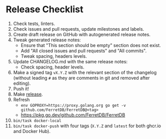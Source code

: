 # Release Checklist

1. Check tests, linters.
2. Check issues and pull requests, update milestones and labels.
3. Create draft release on GitHub with autogenerated release notes.
4. Tweak generated release notes:
   * Ensure that "This section should be empty" section does not exist.
   * Add "All closed issues and pull requests" and "All commits".
   * Tweak spacing, headers levels.
5. Update CHANGELOG.md with the same release notes:
   * Check spacing, header levels.
6. Make a signed tag `vX.Y.Z` with the relevant section of the changelog (without leading `#` as they are comments in git and removed after editing).
7. Push it!
8. Make [release](https://github.com/FerretDB/FerretDB/releases).
9. Refresh
   * `env GOPROXY=https://proxy.golang.org go get -v github.com/FerretDB/FerretDB@<tag>`
   * https://pkg.go.dev/github.com/FerretDB/FerretDB
10. `bin/task docker-local`
11. `bin/task docker-push` with four tags (`X.Y.Z` and `latest` for both ghcr.io and Docker Hub).
